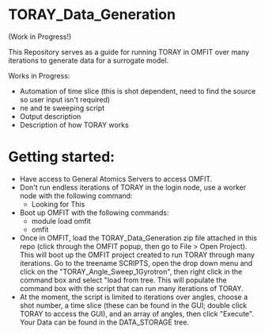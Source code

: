 # TORAY_Data_Generation
(Work in Progress!)

This Repository serves as a guide for running TORAY in OMFIT over many iterations to generate data for a surrogate model.

Works in Progress:
* Automation of time slice (this is shot dependent, need to find the source so user input isn't required)
* ne and te sweeping script
* Output description
* Description of how TORAY works

# Getting started:

* Have access to General Atomics Servers to access OMFIT.
* Don't run endless iterations of TORAY in the login node, use a worker node with the following command:
  * Looking for This
* Boot up OMFIT with the following commands:
  * module load omfit
  * omfit
* Once in OMFIT, load the TORAY_Data_Generation zip file attached in this repo (click through the OMFIT popup, then go to File > Open Project). This will boot up the OMFIT project created to run TORAY through many iterations. Go to the treename SCRIPTS, open the drop down menu and click on the "TORAY_Angle_Sweep_1Gyrotron", then right click in the command box and select "load from tree. This will populate the command box with the script that can run many iterations of TORAY.
* At the moment, the script is limited to iterations over angles, choose a shot number, a time slice (these can be found in the GUI; double click TORAY to access the GUI), and an array of angles, then click "Execute". Your Data can be found in the DATA_STORAGE tree.
